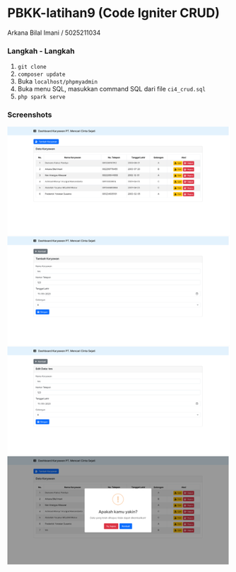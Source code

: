 # PBKK-latihan9 (Code Igniter CRUD)

Arkana Bilal Imani / 5025211034

### Langkah - Langkah
1. `git clone`
2. `composer update`
3. Buka `localhost/phpmyadmin`
4. Buka menu SQL, masukkan command SQL dari file `ci4_crud.sql`
5. `php spark serve`

### Screenshots
![](asset/ss1.png)
![](asset/ss2.png)
![](asset/ss3.png)
![](asset/ss4.png)
